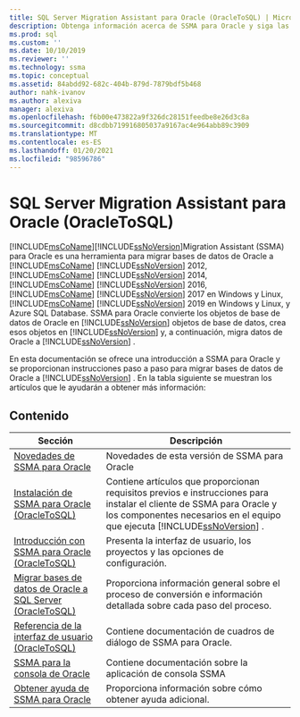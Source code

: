 ```yaml
---
title: SQL Server Migration Assistant para Oracle (OracleToSQL) | Microsoft Docs
description: Obtenga información acerca de SSMA para Oracle y siga las instrucciones paso a paso para migrar bases de datos de Oracle a SQL Server.
ms.prod: sql
ms.custom: ''
ms.date: 10/10/2019
ms.reviewer: ''
ms.technology: ssma
ms.topic: conceptual
ms.assetid: 84abdd92-682c-404b-879d-7879bdf5b468
author: nahk-ivanov
ms.author: alexiva
manager: alexiva
ms.openlocfilehash: f6b00e473822a9f326dc28151feedbe8e26d3c8a
ms.sourcegitcommit: d8cdbb719916805037a9167ac4e964abb89c3909
ms.translationtype: MT
ms.contentlocale: es-ES
ms.lasthandoff: 01/20/2021
ms.locfileid: "98596786"
---
```

# <a name="sql-server-migration-assistant-for-oracle-oracletosql"></a>SQL Server Migration Assistant para Oracle (OracleToSQL)
[!INCLUDE[msCoName](../../includes/msconame_md.md)][!INCLUDE[ssNoVersion](../../includes/ssnoversion-md.md)]Migration Assistant (SSMA) para Oracle es una herramienta para migrar bases de datos de Oracle a [!INCLUDE[msCoName](../../includes/msconame_md.md)] [!INCLUDE[ssNoVersion](../../includes/ssnoversion-md.md)] 2012, [!INCLUDE[msCoName](../../includes/msconame_md.md)] [!INCLUDE[ssNoVersion](../../includes/ssnoversion-md.md)] 2014, [!INCLUDE[msCoName](../../includes/msconame_md.md)] [!INCLUDE[ssNoVersion](../../includes/ssnoversion-md.md)] 2016, [!INCLUDE[msCoName](../../includes/msconame_md.md)] [!INCLUDE[ssNoVersion](../../includes/ssnoversion-md.md)] 2017 en Windows y Linux, [!INCLUDE[msCoName](../../includes/msconame_md.md)] [!INCLUDE[ssNoVersion](../../includes/ssnoversion-md.md)] 2019 en Windows y Linux, y Azure SQL Database. SSMA para Oracle convierte los objetos de base de datos de Oracle en [!INCLUDE[ssNoVersion](../../includes/ssnoversion-md.md)] objetos de base de datos, crea esos objetos en [!INCLUDE[ssNoVersion](../../includes/ssnoversion-md.md)] y, a continuación, migra datos de Oracle a [!INCLUDE[ssNoVersion](../../includes/ssnoversion-md.md)] .  
  
En esta documentación se ofrece una introducción a SSMA para Oracle y se proporcionan instrucciones paso a paso para migrar bases de datos de Oracle a [!INCLUDE[ssNoVersion](../../includes/ssnoversion-md.md)] . En la tabla siguiente se muestran los artículos que le ayudarán a obtener más información:  
  
## <a name="contents"></a>Contenido  
  
|Sección|Descripción|
|-----------|---------------|
|[Novedades de SSMA para Oracle](./what-s-new-in-ssma-for-oracle-oracletosql.md)|Novedades de esta versión de SSMA para Oracle|  
|[Instalación de SSMA para Oracle &#40;OracleToSQL&#41;](../../ssma/oracle/installing-ssma-for-oracle-oracletosql.md)|Contiene artículos que proporcionan requisitos previos e instrucciones para instalar el cliente de SSMA para Oracle y los componentes necesarios en el equipo que ejecuta [!INCLUDE[ssNoVersion](../../includes/ssnoversion-md.md)] .|  
|[Introducción con SSMA para Oracle &#40;OracleToSQL&#41;](../../ssma/oracle/getting-started-with-ssma-for-oracle-oracletosql.md)|Presenta la interfaz de usuario, los proyectos y las opciones de configuración.|  
|[Migrar bases de datos de Oracle a SQL Server &#40;OracleToSQL&#41;](../../ssma/oracle/migrating-oracle-databases-to-sql-server-oracletosql.md)|Proporciona información general sobre el proceso de conversión e información detallada sobre cada paso del proceso.|  
|[Referencia de la interfaz de usuario &#40;OracleToSQL&#41;](../../ssma/oracle/user-interface-reference-oracletosql.md)|Contiene documentación de cuadros de diálogo de SSMA para Oracle.|  
|[SSMA para la consola de Oracle](working-with-ssma-for-oracle-console-oracletosql.md)|Contiene documentación sobre la aplicación de consola SSMA|  
|[Obtener ayuda de SSMA para Oracle](../sql-server-migration-assistant.md)|Proporciona información sobre cómo obtener ayuda adicional.|